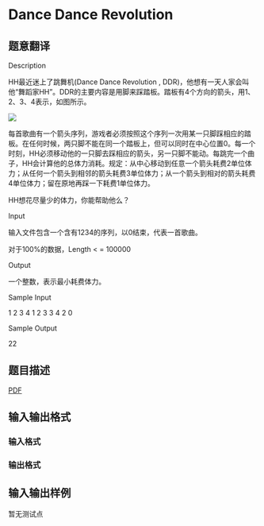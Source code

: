 # Dance Dance Revolution

## 题意翻译

Description

HH最近迷上了跳舞机(Dance Dance Revolution , DDR)，他想有一天人家会叫他“舞蹈家HH”。DDR的主要内容是用脚来踩踏板。踏板有4个方向的箭头，用1、2、3、4表示，如图所示。

![](https://begin.lydsy.com/JudgeOnline/upload/image/20160223/20160223113804_11880.bmp)

每首歌曲有一个箭头序列，游戏者必须按照这个序列一次用某一只脚踩相应的踏板。在任何时候，两只脚不能在同一个踏板上，但可以同时在中心位置0。每一个时刻，HH必须移动他的一只脚去踩相应的箭头，另一只脚不能动。每跳完一个曲子，HH会计算他的总体力消耗。规定：从中心移动到任意一个箭头耗费2单位体力；从任何一个箭头到相邻的箭头耗费3单位体力；从一个箭头到相对的箭头耗费4单位体力；留在原地再踩一下耗费1单位体力。

HH想花尽量少的体力，你能帮助他么？

Input

输入文件包含一个含有1234的序列，以0结束，代表一首歌曲。

对于100%的数据，Length < = 100000

Output

一个整数，表示最小耗费体力。

Sample Input

1 2 3 4 1 2 3 3 4 2 0

Sample Output

22

## 题目描述

[problemUrl]: https://uva.onlinejudge.org/index.php?option=com_onlinejudge&Itemid=8&category=247&page=show_problem&problem=4037

[PDF](https://uva.onlinejudge.org/external/12/p1291.pdf)

## 输入输出格式

### 输入格式

### 输出格式

## 输入输出样例

暂无测试点

